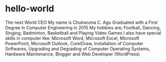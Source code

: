 # hello-world
The next World CEO
My name is Chukwuma C. Agu
Graduated with a First Degree in Computer Engineering in 2015
My hobbies are; Football, Dancing, Singing, Badminton, Basketball and Playing Video Games
I also have special skills in computer like: Microsoft Word, Microsoft Excel, Microsoft PowerPoint, Microsoft Outlook, CorelDraw, Installation of Computer Softwares, Upgrading and Degrading of Computer Operating Systems, Hardware Maintenance, Blogger and Web Developer (WordPress)
